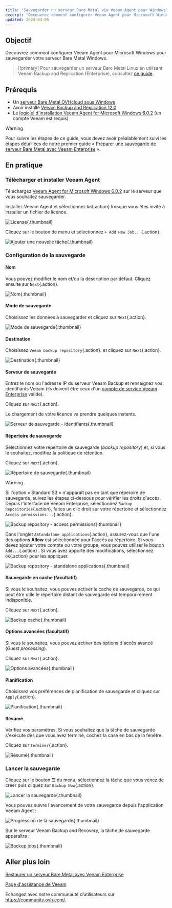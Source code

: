 ```yaml
---
title: "Sauvegarder un serveur Bare Metal via Veeam Agent pour Windows"
excerpt: "Découvrez comment configurer Veeam Agent pour Microsoft Windows afin de sauvegarder votre serveur dédié"
updated: 2024-04-05
---
```


## Objectif

Découvrez comment configurer Veeam Agent pour Microsoft Windows pour sauvegarder votre serveur Bare Metal Windows.

> [!primary]
> Pour sauvegarder un serveur Bare Metal Linux en utilisant Veeam Backup and Replication (Enterprise), consultez [ce guide](/pages/bare_metal_cloud/dedicated_servers/veeam-enterprise-server-backup-linux).

## Prérequis

- Un [serveur Bare Metal OVHcloud sous Windows](https://www.ovhcloud.com/fr-ca/bare-metal/)
- Avoir installé [Veeam Backup and Replication 12.0](https://www.veeam.com/download-version.html?ad=downloads&tab=previous)
- Le [logiciel d'installation Veeam Agent for Microsoft Windows 6.0.2](https://login.veeam.com/realms/veeamsso/protocol/openid-connect/auth?client_id=veeam-com&response_type=code&redirect_uri=https%3A%2F%2Fwww.veeam.com%2Foauth&scope=profile&state=e9a55dcbf050f86c5eb69ea264b8fb86) (un compte Veeam est requis)

> [!warning]
> Pour suivre les étapes de ce guide, vous devez avoir préalablement suivi les étapes détaillées de notre premier guide « [Préparer une sauvegarde de serveur Bare Metal avec Veeam Enterprise](/pages/bare_metal_cloud/dedicated_servers/veeam-enterprise-server-backup-preparation) ».

## En pratique

### Télécharger et installer Veeam Agent

Téléchargez [Veeam Agent for Microsoft Windows 6.0.2](https://login.veeam.com/realms/veeamsso/protocol/openid-connect/auth?client_id=veeam-com&response_type=code&redirect_uri=https%3A%2F%2Fwww.veeam.com%2Foauth&scope=profile&state=e9a55dcbf050f86c5eb69ea264b8fb86) sur le serveur que vous souhaitez sauvegarder.

Installez Veeam Agent et sélectionnez `No`{.action} lorsque vous êtes invité à installer un fichier de licence.

![License](images/01a-licence.PNG){.thumbnail}

Cliquez sur le bouton de menu et sélectionnez `+ Add New Job...`{.action}.

![Ajouter une nouvelle tâche](images/01b-new-job.PNG){.thumbnail}

### Configuration de la sauvegarde

#### Nom

Vous pouvez modifier le nom et/ou la description par défaut. Cliquez ensuite sur `Next`{.action}.

![Nom](images/02-name.PNG){.thumbnail}

#### Mode de sauvegarde

Choisissez les données à sauvegarder et cliquez sur `Next`{.action}.

![Mode de sauvegarde](images/02b-backup-mode.PNG){.thumbnail}

#### Destination

Choisissez `Veeam backup repository`{.action}. et cliquez sur `Next`{.action}.

![Destination](images/03-destination.PNG){.thumbnail}

#### Serveur de sauvegarde

Entrez le nom ou l'adresse IP du serveur Veeam Backup et renseignez vos identifiants Veeam (ils doivent être ceux d'un [compte de service Veeam Enterprise](/pages/storage_and_backup/backup_and_disaster_recovery_solutions/veeam/veeam_veeam_backup_replication#create) valide).

Cliquez sur `Next`{.action}.

Le chargement de votre licence va prendre quelques instants.

![Serveur de sauvegarde - identifiants](images/04-backup-server-credentials.PNG){.thumbnail}

#### Répertoire de sauvegarde

Sélectionnez votre répertoire de sauvegarde (*backup repository*) et, si vous le souhaitez, modifiez la politique de rétention.

Cliquez sur `Next`{.action}.

![Répertoire de sauvegarde](images/05-backup-repository.PNG){.thumbnail}

> [!warning]
> Si l'option « Standard S3 » n'apparaît pas en tant que réperoire de sauvegarde, suivez les étapes ci-dessous pour vérifier les droits d'accès.
> Depuis l'interface de Veeam Enterprise, sélectionnez `Backup Repositories`{.action}, faites un clic droit sur votre répertoire et sélectionnez `Access permissions...`{.action}.
>
> ![Backup repository - access permissions](images/05-backup-repository-access-permissions.PNG){.thumbnail}
>
> Dans l'onglet `AStandalone applications`{.action}, assurez-vous que l'une des options **Allow** est sélectionnée pour l'accès au répertoire. Si vous devez ajouter votre compte ou votre groupe, vous pouvez utiliser le bouton `Add...`{.action} . Si vous avez apporté des modifications, sélectionnez `OK`{.action} pour les appliquer.
>
> ![Backup repository - standalone applications](images/05-backup-repository-standalone-applications.PNG){.thumbnail}
>

#### Sauvegarde en cache (facultatif)

Si vous le souhaitez, vous pouvez activer le cache de sauvegarde, ce qui peut être utile le répertoire distant de sauvegarde est temporairement indisponible.

Cliquez sur `Next`{.action}.

![Backup cache](images/06-backup-cache.PNG){.thumbnail}

#### Options avancées (facultatif)

Si vous le souhaitez, vous pouvez activer des options d'accès avancé (*Guest processing*).

Cliquez sur `Next`{.action}.

![Options avancées](images/07-guest-processing.PNG){.thumbnail}

#### Planification

Choisissez vos préférences de planification de sauvegarde et cliquez sur `Apply`{.action}.

![Planification](images/08-schedule.PNG){.thumbnail}

#### Résumé

Vérifiez vos paramètres. Si vous souhaitez que la tâche de sauvegarde s'exécute dès que vous avez terminé, cochez la case en bas de la fenêtre.

Cliquez sur `Terminer`{.action}.

![Résumé](images/09-summary.PNG){.thumbnail}

### Lancer la sauvegarde

Cliquez sur le bouton ☰ du menu, sélectionnez la tâche que vous venez de créer puis cliquez sur `Backup Now`{.action}.

![Lancer la sauvegarde](images/10-start-backup.png){.thumbnail}

Vous pouvez suivre l'avancement de votre sauvegarde depuis l'application Veeam Agent :

![Progression de la sauvegarde](images/10a-backup-progress.PNG){.thumbnail}

Sur le serveur Veeam Backup and Recovery, la tâche de sauvegarde apparaîtra :

![Backup jobs](images/10b-backup-job.PNG){.thumbnail}

## Aller plus loin

[Restaurer un serveur Bare Metal avec Veeam Enterprise](/pages/bare_metal_cloud/dedicated_servers/veeam-enterprise-server-restore)

[Page d'assistance de Veeam](https://www.veeam.com/knowledge-base.html)

Échangez avec notre communauté d’utilisateurs sur <https://community.ovh.com/>.
